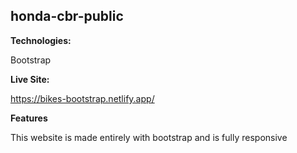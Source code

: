 ## honda-cbr-public

**Technologies:**

Bootstrap

**Live Site:**

https://bikes-bootstrap.netlify.app/

**Features**

This website is made entirely with bootstrap and is fully responsive

